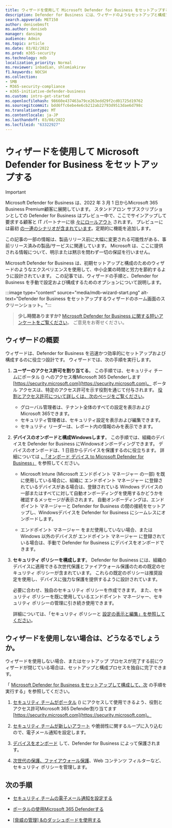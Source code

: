 ```yaml
---
title: ウィザードを使用して Microsoft Defender for Business をセットアップする
description: Defender for Business には、ウィザードのようなセットアップと構成プロセスが含まれます。 ウィザードを使用して時間と労力を節約します。
search.appverid: MET150
author: denisebmsft
ms.author: deniseb
manager: dansimp
audience: Admin
ms.topic: article
ms.date: 03/02/2022
ms.prod: m365-security
ms.technology: mdb
localization_priority: Normal
ms.reviewer: inbadian, shlomiakirav
f1.keywords: NOCSH
ms.collection:
- SMB
- M365-security-compliance
- m365-initiative-defender-business
ms.custom: intro-get-started
ms.openlocfilehash: 98660e437463a79ce263edd29f2cd01725d19762
ms.sourcegitcommit: bdd6ffc6ebe4e6cb212ab22793d9513dae6d798c
ms.translationtype: MT
ms.contentlocale: ja-JP
ms.lasthandoff: 03/08/2022
ms.locfileid: "63322927"
---
```

# <a name="use-the-wizard-to-set-up-microsoft-defender-for-business"></a>ウィザードを使用して Microsoft Defender for Business をセットアップする

> [!IMPORTANT]
> Microsoft Defender for Business は、2022 年 3 月 1 日からMicrosoft 365 Business Premium顧客に展開しています。 スタンドアロン サブスクリプションとしての Defender for Business はプレビュー中で、ここでサインアップして要求する顧客と IT パートナーに徐 [々にロールアウト](https://aka.ms/mdb-preview) されます。 プレビューには最初 [の一連のシナリオが含まれています](mdb-tutorials.md#try-these-preview-scenarios)。定期的に機能を追加します。
> 
> この記事の一部の情報は、製品リリース前に大幅に変更される可能性がある、事前リリース済みの製品/サービスに関連しています。 Microsoft は、ここに提供される情報について、明示または黙示を問わず一切の保証を行いません。 

Microsoft Defender for Business は、初期セットアップと構成のためのウィザードのようなエクスペリエンスを使用して、中小企業の時間と労力を節約するように設計されています。 この記事では、ウィザードの手順と、Defender for Business を手動で設定および構成するためのオプションについて説明します。

:::image type="content" source="media/mdb-wizard-start.png" alt-text="Defender for Business をセットアップするウィザードのホーム画面のスクリーンショット。":::

>
> **少し時間ありますか?**
> <a href="https://microsoft.qualtrics.com/jfe/form/SV_0JPjTPHGEWTQr4y" target="_blank">Microsoft Defender for Business に関する短いアンケートをご覧ください</a>。 ご意見をお寄せください。
>

## <a name="overview-of-the-wizard"></a>ウィザードの概要

ウィザードは、Defender for Business を迅速かつ効率的にセットアップおよび構成するのに役立つ設計です。 ウィザードでは、次の手順を実行します。

1. **ユーザーのアクセス許可を割り当てる**。 この手順では、セキュリティ チームにポータル () へのアクセス権Microsoft 365 Defenderします[https://security.microsoft.com](https://security.microsoft.com)。 ポータル アクセスは、特定のアクセス許可を示す役割を通じて付与されます。 [役割とアクセス許可について詳しくは、次のページをご覧ください](mdb-roles-permissions.md)。

   - グローバル管理者は、テナント全体のすべての設定を表示およびMicrosoft 365できます。 
   - セキュリティ管理者は、セキュリティ設定を表示および編集できます。 
   - セキュリティ リーダーは、レポート内の情報のみを表示できます。 

2. **デバイスのオンボードと構成Windowsします**。 この手順では、組織のデバイスを Defender for Business にWindowsオンボーディングできます。 デバイスのオンボードは、1 日目からデバイスを保護するのに役立ちます。 詳細については [、「オンボード デバイス to Microsoft Defender for Business」](mdb-onboard-devices.md) を参照してください。

   - Microsoft Intune (Microsoft エンドポイント マネージャー の一部) を既に使用している場合に、組織に エンドポイント マネージャー に登録されているデバイスがある場合は、登録されている Windows デバイスの一部またはすべてに対して自動オンボーディングを使用するかどうかを確認するメッセージが表示されます。 自動オンボーディングは、エンドポイント マネージャーと Defender for Business の間の接続をセットアップし、Windowsデバイスを Defender for Business にシームレスにオンボードします。

   - エンドポイント マネージャー をまだ使用していない場合、または Windows 以外のデバイスが エンドポイント マネージャー に登録されている場合は、手動で Defender for Business にデバイスをオンボードできます。 
   
3. **セキュリティ ポリシーを構成します**。 Defender for Business には、組織のデバイスに適用できる次世代保護とファイアウォール保護のための既定のセキュリティ ポリシーが含まれています。 これらの既定のポリシーは推奨設定を使用し、デバイスに強力な保護を提供するように設計されています。 

   必要に合わせ、独自のセキュリティ ポリシーを作成できます。 また、セキュリティ ポリシーを既に使用しているエンドポイント マネージャー、セキュリティ ポリシーの管理に引き続き使用できます。 

   詳細については、「セキュリティ ポリシーと [設定の表示と編集」を参照してください](mdb-configure-security-settings.md)。

## <a name="what-happens-if-i-dont-use-the-wizard"></a>ウィザードを使用しない場合は、どうなるでしょうか。

ウィザードを使用しない場合、またはセットアップ プロセスが完了する前にウィザードが閉じている場合は、セットアップと構成プロセスを独自に完了できます。 

「 [Microsoft Defender for Business をセットアップして構成して、次](mdb-setup-configuration.md) の手順を実行する」を参照してください。

1. [セキュリティ チームがポータル](mdb-roles-permissions.md) () にアクセスして使用できるよう、役割とアクセス許可Microsoft 365 Defender割り当てます[https://security.microsoft.com](https://security.microsoft.com)。

2. [セキュリティ チームが新しいアラート](mdb-email-notifications.md) や脆弱性に関するループに入り込むので、電子メール通知を設定します。

3. [デバイスをオンボード](mdb-onboard-devices.md) して、Defender for Business によって保護されます。

4. [次世代の保護、ファイアウォール保護](mdb-configure-security-settings.md)、Web コンテンツ フィルターなど、セキュリティ ポリシーを管理します。

## <a name="next-steps"></a>次の手順

- [セキュリティ チームの電子メール通知を設定する](mdb-email-notifications.md)

- [ポータルの使用Microsoft 365 Defenderする](mdb-get-started.md)

- [[脅威の管理] &のダッシュボードを使用する](mdb-view-tvm-dashboard.md)